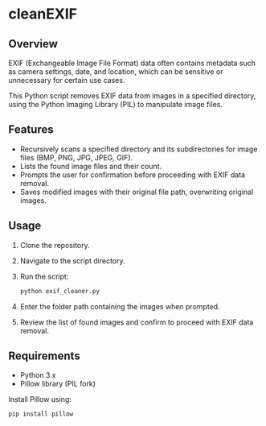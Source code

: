 # cleanEXIF 

## Overview

EXIF (Exchangeable Image File Format) data often contains metadata such as camera settings, date, and location, which can be sensitive or unnecessary for certain use cases.

This Python script removes EXIF data from images in a specified directory, using the Python Imaging Library (PIL) to manipulate image files. 

## Features

- Recursively scans a specified directory and its subdirectories for image files (BMP, PNG, JPG, JPEG, GIF).
- Lists the found image files and their count.
- Prompts the user for confirmation before proceeding with EXIF data removal.
- Saves modified images with their original file path, overwriting original images.

## Usage

1. Clone the repository.

2. Navigate to the script directory.

3. Run the script:

    ```bash
    python exif_cleaner.py
    ```

4. Enter the folder path containing the images when prompted.

5. Review the list of found images and confirm to proceed with EXIF data removal.

## Requirements

- Python 3.x
- Pillow library (PIL fork)

Install Pillow using:

```bash
pip install pillow
```
